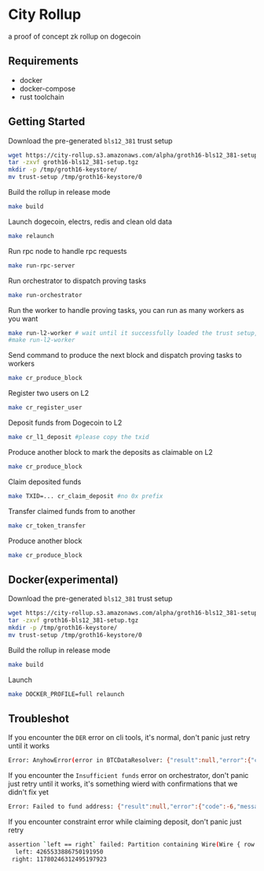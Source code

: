 # City Rollup

a proof of concept zk rollup on dogecoin


## Requirements

- docker
- docker-compose
- rust toolchain


## Getting Started

Download the pre-generated `bls12_381` trust setup

```bash
wget https://city-rollup.s3.amazonaws.com/alpha/groth16-bls12_381-setup.tgz
tar -zxvf groth16-bls12_381-setup.tgz
mkdir -p /tmp/groth16-keystore/
mv trust-setup /tmp/groth16-keystore/0
```

Build the rollup in release mode
```bash
make build
```

Launch dogecoin, electrs, redis and clean old data
```bash
make relaunch
```

Run rpc node to handle rpc requests
```bash
make run-rpc-server
```

Run orchestrator to dispatch proving tasks
```bash
make run-orchestrator
```

Run the worker to handle proving tasks, you can run as many workers as you want
```bash
make run-l2-worker # wait until it successfully loaded the trust setup, often it'll take 3 minutes
#make run-l2-worker
```

Send command to produce the next block and dispatch proving tasks to workers
```bash
make cr_produce_block
```

Register two users on L2
```bash
make cr_register_user
```

Deposit funds from Dogecoin to L2
```bash
make cr_l1_deposit #please copy the txid
```

Produce another block to mark the deposits as claimable on L2
```bash
make cr_produce_block
```

Claim deposited funds
```bash
make TXID=... cr_claim_deposit #no 0x prefix
```

Transfer claimed funds from to another
```bash
make cr_token_transfer
```

Produce another block
```bash
make cr_produce_block
```

## Docker(experimental)


Download the pre-generated `bls12_381` trust setup

```bash
wget https://city-rollup.s3.amazonaws.com/alpha/groth16-bls12_381-setup.tgz
tar -zxvf groth16-bls12_381-setup.tgz
mkdir -p /tmp/groth16-keystore/
mv trust-setup /tmp/groth16-keystore/0
```

Build the rollup in release mode
```bash
make build
```

Launch
```bash
make DOCKER_PROFILE=full relaunch
```


## Troubleshot

If you encounter the `DER` error on cli tools, it's normal, don't panic just retry until it works
```bash
Error: AnyhowError(error in BTCDataResolver: {"result":null,"error":{"code":-26,"message":"64: non-mandatory-script-verify-flag (Non-canonical DER signature)"},"id":1}
```

If you encounter the `Insufficient funds` error on orchestrator, don't panic just retry until it works, it's something wierd with confirmations that we didn't fix yet
```bash
Error: Failed to fund address: {"result":null,"error":{"code":-6,"message":"Insufficient funds"},"id":1}
```

If you encounter constraint error while claiming deposit, don't panic just retry
```bash
assertion `left == right` failed: Partition containing Wire(Wire { row: 3087, column: 38 }) was set twice with different values: 11780246312495197923 != 4265533886750191950
  left: 4265533886750191950
 right: 11780246312495197923
```
